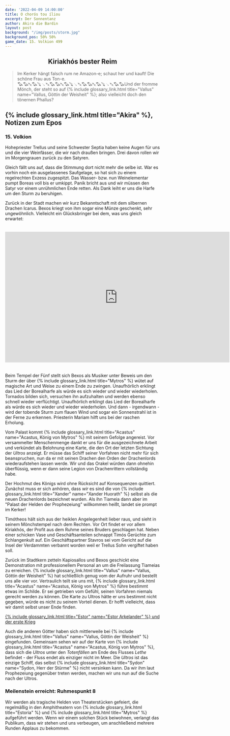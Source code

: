 ```yaml
---
date: '2022-04-09 14:00:00'
title: O chorós tou íliou
excerpt: Der Sonnentanz
author: Akira die Bardin
layout: post
background: "/img/posts/storm.jpg"
background_pos: 50% 50%
game_date: 15. Volkion 499
---
```


<h2 style="text-align: center;">Kiriakhós bester Reim</h2>

<div class="rhyme">
  <blockquote>
    Im Kerker hängt falsch rum ne Amazon-e;
    schaut her und kauft! Die schöne Frau aus Ton-e.
    <p style="transform: skew(50deg, 0deg) !important;display: inline-block;margin: 0;">♫ ♫ ♯ ♫ ♪ ♩♯ ♫ ♫ ♯ ♫ ♪ ♩♯ ♫ ♫ ♯ ♫ ♪ ♩♯  ♫ ♫</p>
    Und der fromme Mönch, der steht so auf {% include glossary_link.html title="Vallus" name="Vallus, Göttin der Weisheit" %};
    also vielleicht doch den tönernen Phallus?
  </blockquote>
</div>

## {% include glossary_link.html title="Akira" %}, Notizen zum Epos

### 15. Volkion

Hohepriester Trellus und seine Schwester Septia haben keine Augen für uns und die vier Weinfässer, die wir nach draußen bringen. Drei davon rollen wir im Morgengrauen zurück zu den Satyren.

Gleich fällt uns auf, dass die Stimmung dort nicht mehr die selbe ist. War es vorhin noch ein ausgelassenes Saufgelage, so hat sich zu einem regelrechten Exzess zugespitzt. Das Wasser- bzw. nun Weinelementar pumpt Boreas voll bis er umkippt. Panik bricht aus und wir müssen den Satyr vor einem unrühmlichen Ende retten. Als Dank leiht er uns die Harfe um den Sturm zu beruhigen.

Zurück in der Stadt machen wir kurz Bekanntschaft mit dem silbernen Drachen Icarus. Bexos kriegt von ihm sogar eine Münze geschenkt, sehr ungewöhnlich. Vielleicht ein Glücksbringer bei dem, was uns gleich erwartet:

<iframe src="https://www.youtube-nocookie.com/embed/zDgYN5qeG4Y?loop=1&amp;playlist=zDgYN5qeG4Y&amp;modestbranding=1&amp;showinfo=0&amp;start=2" title="Flatt &amp; Scruggs - Roll In My Sweet Baby's Arms" allow="accelerometer; autoplay; clipboard-write; encrypted-media; gyroscope; picture-in-picture" allowfullscreen="" width="730" height="425" frameborder="0" style="margin: 20px 0;"></iframe>

Beim Tempel der Fünf stellt sich Bexos als Musiker unter Beweis um den Sturm der über {% include glossary_link.html title="Mytros" %} wütet auf magische Art und Weise zu einem Ende zu zwingen. Unaufhörlich erklingt das Lied der Borealharfe als würde es sich wieder und wieder wiederholen. Tornados bilden sich, versuchen ihn aufzuhalten und werden ebenso schnell wieder verflüchtigt. Unaufhörlich erklingt das Lied der Borealharfe als würde es sich wieder und wieder wiederholen. Und dann - irgendwann - wird der tobende Sturm zum flauen Wind und sogar ein Sonnenstrahl ist in der Ferne zu erkennen. Priesterin Mariam hilft uns bei der raschen Erholung.

Vom Palast kommt {% include glossary_link.html title="Acastus" name="Acastus, König von Mytros" %} mit seinem Gefolge angereist. Vor versammelter Menschenmenge dankt er uns für die ausgezeichnete Arbeit und verkündet als Belohnung eine Karte, die den Ort der letzten Sichtung der _Ultros_ anzeigt. Er müsse das Schiff seiner Vorfahren nicht mehr für sich beanspruchen, nun da er mit seinen Drachen den Orden der Drachenlords wiederaufstehen lassen werde. Wir und das Orakel würden dann ohnehin überflüssig, wenn er dann seine Legion von Drachenrittern vollständig habe.

Der Hochmut des Königs wird ohne Rücksicht auf Konsequenzen quittiert. Zunächst muss er sich anhören, dass _wir_ es sind die von {% include glossary_link.html title="Xander" name="Xander Huorath" %} selbst als die neuen Drachenlords bezeichnet wurden. Als ihn Tiameia dann aber im "Palast der Helden der Prophezeiung" willkommen heißt, landet sie prompt im Kerker!

Timótheos hält sich aus der heiklen Angelegenheit lieber raus, und sieht in seinem Mönchstempel nach dem Rechten. Vor Ort findet er vor allem Kiriakhós, der Profit aus dem Ruhme seines Bruders geschlagen hat. Neben einer schicken Vase und Geschäftsanteilen schnappt Timós Gerüchte zum Schlangenkult auf. Ein Geschäftspartner Stavros sei vom Gericht auf die Insel der Verdammten verbannt worden weil er Trellus Sohn vergiftet haben soll.

Zurück im Stadtkern zetteln Kapiosallos und Bexos geschickt eine Demonstration mit professionellem Personal an um die Freilassung Tiameias zu erreichen. {% include glossary_link.html title="Vallus" name="Vallus, Göttin der Weisheit" %} hat schließlich genug vom der Aufruhr und bestellt uns alle vier vor. Vertraulich teilt sie uns mit, {% include glossary_link.html title="Acastus" name="Acastus, König von Mytros" %} führe bestimmt etwas im Schilde. Er sei getrieben vom Gefühl, seinen Vorfahren niemals gerecht werden zu können. Die Karte zu Ultros hätte er uns bestimmt nicht gegeben, würde es nicht zu seinem Vorteil dienen. Er hofft vielleicht, dass wir damit selbst unser Ende finden.

<div class="clearfix">
  <a class="btn btn-secondary float-left" href="/Estor_und_der_erste_Krieg/">{% include glossary_link.html title="Estor" name="Estor Arkelander" %} und der erste Krieg</a>
</div>

Auch die anderen Götter haben sich mittlerweile bei {% include glossary_link.html title="Vallus" name="Vallus, Göttin der Weisheit" %} eingefunden. Gemeinsam sehen wir auf der Karte von {% include glossary_link.html title="Acastus" name="Acastus, König von Mytros" %}, dass sich die _Ultros_ unter den _Totenfällen_ am Ende des Flusses _Lethe_ befindet - der Fluss endet als einziger nicht im Meer. Die _Ultros_ ist das einzige Schiff, das selbst {% include glossary_link.html title="Sydon" name="Sydon, Herr der Stürme" %} nicht versinken kann. Da wir ihm laut Prophezeiung gegenüber treten werden, machen wir uns nun auf die Suche nach der Ultros.

<div class="infobox">
  <h3>Meilenstein erreicht: Ruhmespunkt 8</h3>
  <p class="reward">Wir werden als tragische Helden von Theaterstücken gefeiert, die regelmäßig in den Amphitheatern von {% include glossary_link.html title="Estoria" %} und {% include glossary_link.html title="Mytros" %} aufgeführt werden. Wenn wir einem solchen Stück beiwohnen, verlangt das Publikum, dass wir stehen und uns verbeugen, um anschließend mehrere Runden Applaus zu bekommen.</p>
</div>
